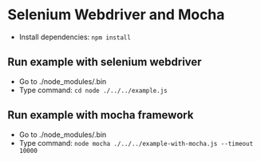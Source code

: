 # Selenium Webdriver and Mocha
- Install dependencies: `npm install`

## Run example with selenium webdriver
- Go to ./node_modules/.bin
- Type command: `cd node ./../../example.js`

## Run example with mocha framework
- Go to ./node_modules/.bin
- Type command: `node mocha ./../../example-with-mocha.js --timeout 10000`

